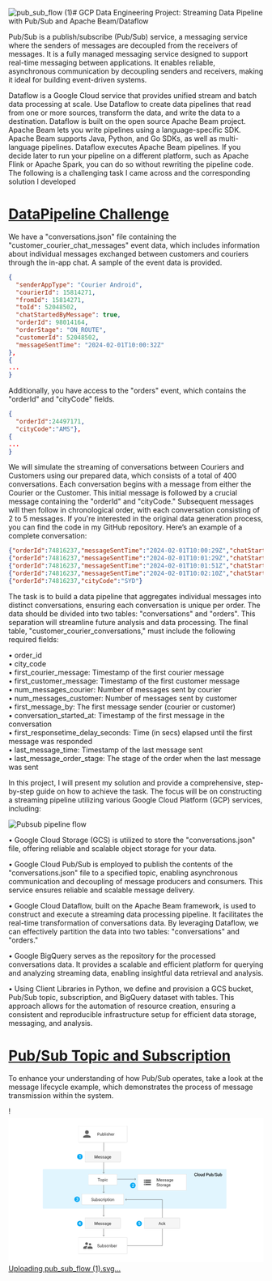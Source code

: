 ![pub_sub_flow (1)](https://github.com/user-attachments/assets/4af2d96b-4145-49e6-a669-d99bee81e7fe)# GCP Data Engineering Project: Streaming Data Pipeline with Pub/Sub and Apache Beam/Dataflow

Pub/Sub is a publish/subscribe (Pub/Sub) service, a messaging service where the senders of messages are decoupled from the receivers of messages. It is a fully managed messaging service designed to support real-time messaging between applications. It enables reliable, asynchronous communication by decoupling senders and receivers, making it ideal for building event-driven systems.

Dataflow is a Google Cloud service that provides unified stream and batch data processing at scale. Use Dataflow to create data pipelines that read from one or more sources, transform the data, and write the data to a destination. Dataflow is built on the open source Apache Beam project. Apache Beam lets you write pipelines using a language-specific SDK. Apache Beam supports Java, Python, and Go SDKs, as well as multi-language pipelines. Dataflow executes Apache Beam pipelines. If you decide later to run your pipeline on a different platform, such as Apache Flink or Apache Spark, you can do so without rewriting the pipeline code. The following is a challenging task I came across and the corresponding solution I developed

# <u>DataPipeline Challenge</u>
We have a "conversations.json" file containing the "customer_courier_chat_messages" event data, which includes information about individual messages exchanged between customers and couriers through the in-app chat. A sample of the event data is provided.

```json
{
  "senderAppType": "Courier Android",
  "courierId": 15814271,
  "fromId": 15814271,
  "toId": 52048502,
  "chatStartedByMessage": true,
  "orderId": 98014164,
  "orderStage": "ON_ROUTE",
  "customerId": 52048502,
  "messageSentTime": "2024-02-01T10:00:32Z"
},
{
...
}
```
Additionally, you have access to the "orders" event, which contains the "orderId" and "cityCode" fields.
```json
{
  "orderId":24497171,
  "cityCode":"AMS"},
{
...
}
```
We will simulate the streaming of conversations between Couriers and Customers using our prepared data, which consists of a total of 400 conversations. Each conversation begins with a message from either the Courier or the Customer. This initial message is followed by a crucial message containing the "orderId" and "cityCode." Subsequent messages will then follow in chronological order, with each conversation consisting of 2 to 5 messages. If you're interested in the original data generation process, you can find the code in my GitHub repository. Here’s an example of a complete conversation:

```json
{"orderId":74816237,"messageSentTime":"2024-02-01T10:00:29Z","chatStartedByMessage":true,"senderAppType":"Courier Android","courierId":35808291,"fromId":35808291,"toId":19929216,"orderStage":"ACCEPTED","customerId":19929216}
{"orderId":74816237,"messageSentTime":"2024-02-01T10:01:29Z","chatStartedByMessage":false,"senderAppType":"Customer iOS","customerId":19929216,"fromId":19929216,"toId":35808291,"orderStage":"AWAITING_PICKUP","courierId":35808291}
{"orderId":74816237,"messageSentTime":"2024-02-01T10:01:51Z","chatStartedByMessage":false,"senderAppType":"Courier Android","courierId":35808291,"fromId":35808291,"toId":19929216,"orderStage":"ACCEPTED","customerId":19929216}
{"orderId":74816237,"messageSentTime":"2024-02-01T10:02:10Z","chatStartedByMessage":false,"senderAppType":"Customer iOS","customerId":19929216,"fromId":19929216,"toId":35808291,"orderStage":"IN_PROGRESS","courierId":35808291}
{"orderId":74816237,"cityCode":"SYD"}
```

The task is to build a data pipeline that aggregates individual messages into distinct conversations, ensuring each conversation is unique per order. The data should be divided into two tables: "conversations" and "orders". This separation will streamline future analysis and data processing. The final table, "customer_courier_conversations," must include the following required fields:

&#8226; order_id  
&#8226; city_code  
&#8226; first_courier_message: Timestamp of the first courier message  
&#8226; first_customer_message: Timestamp of the first customer message  
&#8226; num_messages_courier: Number of messages sent by courier  
&#8226; num_messages_customer: Number of messages sent by customer  
&#8226; first_message_by: The first message sender (courier or customer)  
&#8226; conversation_started_at: Timestamp of the first message in the conversation  
&#8226; first_responsetime_delay_seconds: Time (in secs) elapsed until the first message was responded  
&#8226; last_message_time: Timestamp of the last message sent  
&#8226; last_message_order_stage: The stage of the order when the last message was sent

In this project, I will present my solution and provide a comprehensive, step-by-step guide on how to achieve the task. The focus will be on constructing a streaming pipeline utilizing various Google Cloud Platform (GCP) services, including:

![Pubsub pipeline flow](https://github.com/user-attachments/assets/bf8a8150-b0c8-4823-872b-6acd1e0e5f5c)

&#8226; Google Cloud Storage (GCS) is utilized to store the "conversations.json" file, offering reliable and scalable object storage for your data.

&#8226; Google Cloud Pub/Sub is employed to publish the contents of the "conversations.json" file to a specified topic, enabling asynchronous communication and decoupling of message producers and consumers. This service ensures reliable and scalable message delivery.

&#8226; Google Cloud Dataflow, built on the Apache Beam framework, is used to construct and execute a streaming data processing pipeline. It facilitates the real-time transformation of conversations data. By leveraging Dataflow, we can effectively partition the data into two tables: "conversations" and "orders."

&#8226; Google BigQuery serves as the repository for the processed conversations data. It provides a scalable and efficient platform for querying and analyzing streaming data, enabling insightful data retrieval and analysis.

&#8226; Using Client Libraries in Python, we define and provision a GCS bucket, Pub/Sub topic, subscription, and BigQuery dataset with tables. This approach allows for the automation of resource creation, ensuring a consistent and reproducible infrastructure setup for efficient data storage, messaging, and analysis.

# <u>Pub/Sub Topic and Subscription</u>
To enhance your understanding of how Pub/Sub operates, take a look at the message lifecycle example, which demonstrates the process of message transmission within the system.

!<svg width="736" height="429" viewBox="0 0 736 429" xmlns="http://www.w3.org/2000/svg" xmlns:xlink="http://www.w3.org/1999/xlink"><title>pub_sub_flow</title><defs><rect id="a" width="122" height="32" rx="2"/><mask id="i" x="0" y="0" width="122" height="32" fill="#fff"><use xlink:href="#a"/></mask><rect id="b" width="104" height="32" rx="2"/><mask id="j" x="0" y="0" width="104" height="32" fill="#fff"><use xlink:href="#b"/></mask><rect id="c" width="142" height="48" rx="2"/><mask id="k" x="0" y="0" width="142" height="48" fill="#fff"><use xlink:href="#c"/></mask><rect id="d" width="104" height="32" rx="2"/><mask id="l" x="0" y="0" width="104" height="32" fill="#fff"><use xlink:href="#d"/></mask><rect id="e" width="142" height="48" rx="2"/><mask id="m" x="0" y="0" width="142" height="48" fill="#fff"><use xlink:href="#e"/></mask><rect id="f" width="84" height="32" rx="2"/><mask id="n" x="0" y="0" width="84" height="32" fill="#fff"><use xlink:href="#f"/></mask><rect id="g" width="104" height="32" rx="2"/><mask id="o" x="0" y="0" width="104" height="32" fill="#fff"><use xlink:href="#g"/></mask><rect id="h" width="142" height="48" rx="2"/><mask id="p" x="0" y="0" width="142" height="48" fill="#fff"><use xlink:href="#h"/></mask></defs><g fill="none" fill-rule="evenodd"><path fill="#FFF" d="M0 8h737v415H0z"/><g transform="translate(99 30)"><rect fill="#E1F5FE" y="125" width="530" height="114" rx="2"/><path d="M444.377 142.223c-.086.91-.422 1.62-1.008 2.13-.586.51-1.365.764-2.338.764-.68 0-1.278-.16-1.796-.483a3.172 3.172 0 0 1-1.198-1.374c-.281-.594-.428-1.283-.44-2.069v-.796c0-.805.143-1.514.428-2.127.286-.614.695-1.086 1.228-1.418.533-.332 1.15-.498 1.849-.498.941 0 1.699.255 2.273.767.574.512.908 1.235 1.002 2.168H442.9c-.07-.613-.249-1.056-.536-1.327-.287-.272-.708-.407-1.262-.407-.645 0-1.14.235-1.486.706-.345.47-.522 1.16-.53 2.071v.756c0 .922.165 1.625.495 2.11.33.484.814.726 1.45.726.582 0 1.02-.131 1.313-.393.293-.261.478-.697.556-1.306h1.477zm2.701 2.777h-1.424v-9h1.424v9zm1.283-3.229c0-.62.123-1.18.37-1.678a2.695 2.695 0 0 1 1.037-1.149c.445-.267.957-.401 1.535-.401.855 0 1.55.275 2.083.826.533.55.821 1.281.864 2.192l.006.334c0 .625-.12 1.183-.36 1.675-.24.493-.584.873-1.032 1.143-.447.27-.964.404-1.55.404-.894 0-1.61-.298-2.147-.893-.537-.596-.806-1.39-.806-2.382v-.07zm1.424.124c0 .652.135 1.163.404 1.532.27.369.645.553 1.125.553s.855-.187 1.123-.562c.267-.375.4-.924.4-1.647 0-.64-.137-1.148-.412-1.523a1.319 1.319 0 0 0-1.122-.562c-.465 0-.834.184-1.108.553-.273.37-.41.921-.41 1.656zm9.516 2.484c-.418.492-1.012.738-1.781.738-.688 0-1.208-.201-1.562-.603-.354-.403-.53-.985-.53-1.746v-4.108h1.424v4.09c0 .805.334 1.207 1.002 1.207.69 0 1.158-.248 1.4-.744v-4.553h1.424V145h-1.342l-.035-.621zm2.56-2.596c0-.976.227-1.76.68-2.352.453-.592 1.06-.888 1.822-.888.672 0 1.215.234 1.63.703V136h1.423v9h-1.289l-.07-.656c-.426.515-.994.773-1.705.773-.743 0-1.343-.299-1.802-.896-.46-.598-.689-1.41-.689-2.438zm1.424.123c0 .645.124 1.148.372 1.509s.6.542 1.058.542c.582 0 1.008-.26 1.277-.78v-2.706c-.262-.508-.683-.762-1.265-.762-.461 0-.817.183-1.067.548-.25.365-.375.915-.375 1.65zm10.225-.076V145h-1.483v-8.531h3.264c.953 0 1.71.248 2.27.744.561.496.841 1.152.841 1.969 0 .836-.274 1.486-.823 1.95-.549.466-1.317.698-2.306.698h-1.763zm0-1.19h1.781c.527 0 .93-.123 1.207-.371s.416-.607.416-1.076c0-.46-.14-.829-.422-1.104-.281-.276-.668-.417-1.16-.425h-1.822v2.977zm9.89 3.739c-.418.492-1.011.738-1.78.738-.688 0-1.209-.201-1.562-.603-.354-.403-.53-.985-.53-1.746v-4.108h1.423v4.09c0 .805.334 1.207 1.002 1.207.692 0 1.158-.248 1.4-.744v-4.553h1.424V145h-1.341l-.036-.621zm8.391-2.484c0 .984-.22 1.767-.66 2.35-.439.581-1.043.872-1.813.872-.742 0-1.32-.267-1.734-.803l-.07.686h-1.29v-9h1.424v3.27c.41-.485.963-.727 1.659-.727.773 0 1.38.287 1.822.861.441.575.662 1.377.662 2.409v.082zm-1.424-.124c0-.687-.12-1.203-.363-1.546-.242-.344-.594-.516-1.055-.516-.617 0-1.05.27-1.3.809v2.613c.253.55.69.826 1.312.826.445 0 .789-.166 1.031-.498.242-.332.367-.834.375-1.506v-.182zm3.018 3.961h-1.12l3.358-9.263h1.12l-3.358 9.263zm8.941-2.93c0-.374-.132-.663-.395-.866-.264-.204-.74-.409-1.427-.616-.688-.207-1.234-.437-1.64-.691-.778-.488-1.167-1.125-1.167-1.91 0-.688.28-1.254.841-1.7.56-.445 1.288-.667 2.183-.667.593 0 1.123.109 1.588.328.464.218.83.53 1.095.934.266.405.399.853.399 1.345h-1.477c0-.445-.14-.794-.419-1.046-.28-.252-.678-.378-1.198-.378-.484 0-.86.104-1.128.31-.268.208-.401.497-.401.868 0 .312.144.573.433.782.29.21.766.412 1.43.61.664.197 1.197.421 1.6.673.402.252.697.541.884.868.188.326.282.708.282 1.145 0 .711-.273 1.276-.818 1.696-.545.42-1.284.63-2.218.63a4.168 4.168 0 0 1-1.702-.343c-.517-.228-.92-.544-1.207-.946a2.358 2.358 0 0 1-.43-1.406h1.482c0 .484.16.86.48 1.125.32.266.78.398 1.377.398.516 0 .904-.104 1.164-.313.26-.21.39-.486.39-.83zm6.486 1.577c-.417.492-1.011.738-1.78.738-.688 0-1.209-.201-1.562-.603-.354-.403-.53-.985-.53-1.746v-4.108h1.423v4.09c0 .805.334 1.207 1.002 1.207.692 0 1.158-.248 1.4-.744v-4.553h1.424V145h-1.341l-.036-.621zm8.391-2.484c0 .984-.22 1.767-.66 2.35-.439.581-1.043.872-1.813.872-.742 0-1.32-.267-1.734-.803l-.07.686h-1.29v-9h1.425v3.27c.41-.485.962-.727 1.658-.727.773 0 1.38.287 1.822.861.441.575.662 1.377.662 2.409v.082zm-1.424-.124c0-.687-.12-1.203-.363-1.546-.242-.344-.594-.516-1.055-.516-.617 0-1.05.27-1.3.809v2.613c.253.55.69.826 1.312.826.445 0 .79-.166 1.031-.498.242-.332.367-.834.375-1.506v-.182z" fill="#000"/><path d="M175.5 136.5L176 30" stroke="#616161" stroke-linecap="round"/><path fill="#616161" d="M178.5 134.5l-.537-.5-2.463 2.65-2.463-2.65-.537.5 3 3.227z"/><path d="M175.5 192.5v-30.067" stroke="#616161" stroke-linecap="round"/><path fill="#616161" d="M178.5 190.5l-.537-.5-2.463 2.65-2.463-2.65-.537.5 3 3.227z"/><path d="M175.5 260.5v-39" stroke="#616161" stroke-linecap="round"/><path fill="#616161" d="M178.5 258.5l-.537-.5-2.463 2.65-2.463-2.65-.537.5 3 3.227z"/><path d="M175.5 317.5v-39" stroke="#616161" stroke-linecap="round"/><path fill="#616161" d="M178.5 315.5l-.537-.5-2.463 2.65-2.463-2.65-.537.5 3 3.227z"/><g transform="translate(112 196)"><use stroke="#E0E0E0" mask="url(#i)" stroke-width="2" fill="#FFF" xlink:href="#a"/><path d="M31.035 17.197c-.965-.277-1.667-.618-2.106-1.022a1.954 1.954 0 0 1-.66-1.497c0-.672.27-1.228.806-1.667.537-.44 1.236-.66 2.095-.66.586 0 1.108.114 1.567.34.46.227.815.54 1.067.938.252.398.378.834.378 1.307H33.05c0-.516-.164-.921-.492-1.216-.329-.295-.791-.443-1.39-.443-.554 0-.986.122-1.297.367-.31.244-.466.583-.466 1.016 0 .348.148.642.443.882.295.24.797.46 1.505.66.71.198 1.264.418 1.665.658.4.24.697.52.89.841.194.32.29.697.29 1.131 0 .691-.27 1.245-.808 1.661-.54.416-1.26.624-2.162.624a4.01 4.01 0 0 1-1.641-.337c-.508-.224-.9-.532-1.175-.923a2.252 2.252 0 0 1-.413-1.33h1.13c0 .516.191.923.572 1.222.381.299.89.448 1.527.448.593 0 1.048-.12 1.365-.363.316-.242.474-.572.474-.99 0-.418-.146-.741-.44-.97-.292-.228-.823-.454-1.593-.677zm8.35 3.176c-.422.496-1.041.744-1.858.744-.675 0-1.19-.196-1.544-.589-.353-.392-.532-.973-.536-1.743V14.66h1.084v4.096c0 .96.39 1.441 1.172 1.441.828 0 1.379-.308 1.652-.926v-4.61h1.084V21h-1.03l-.024-.627zm8.068-2.473c0 .97-.223 1.747-.668 2.335-.445.588-1.043.882-1.793.882-.8 0-1.42-.283-1.857-.85l-.053.733h-.996v-9h1.084v3.357c.437-.543 1.04-.814 1.81-.814s1.374.291 1.814.873c.44.582.66 1.379.66 2.39v.094zm-1.084-.123c0-.738-.142-1.308-.428-1.71-.285-.403-.695-.604-1.23-.604-.715 0-1.229.332-1.541.996v2.742c.332.664.85.996 1.553.996.52 0 .923-.2 1.213-.603.289-.403.433-1.008.433-1.817zm6.14 1.541c0-.293-.11-.52-.33-.682-.221-.162-.606-.302-1.155-.42-.548-.116-.984-.257-1.306-.421-.322-.164-.56-.36-.715-.586a1.402 1.402 0 0 1-.232-.809c0-.52.22-.959.66-1.318.44-.36 1-.539 1.684-.539.719 0 1.302.186 1.75.557.447.37.67.845.67 1.423h-1.09c0-.296-.126-.552-.378-.767-.252-.215-.569-.322-.952-.322-.394 0-.703.086-.926.257a.812.812 0 0 0-.334.674c0 .262.104.46.311.592.207.133.581.26 1.122.38.541.122.98.267 1.316.434.335.168.584.37.747.607.162.236.243.524.243.864 0 .567-.227 1.02-.68 1.362-.453.342-1.04.513-1.764.513-.507 0-.957-.09-1.347-.27a2.186 2.186 0 0 1-.917-.752 1.815 1.815 0 0 1-.331-1.046h1.084c.02.363.165.651.436.864.272.213.63.32 1.075.32.41 0 .74-.084.988-.25.248-.166.372-.387.372-.665zm5.04.914c.387 0 .724-.117 1.014-.351.289-.235.449-.527.48-.879h1.025c-.02.363-.144.709-.375 1.037a2.47 2.47 0 0 1-.922.785 2.663 2.663 0 0 1-1.222.293c-.863 0-1.55-.288-2.06-.864-.51-.576-.764-1.364-.764-2.364v-.182c0-.617.113-1.166.34-1.646a2.59 2.59 0 0 1 .975-1.12c.424-.265.925-.398 1.503-.398.71 0 1.302.213 1.772.639.471.425.722.978.753 1.658h-1.025a1.494 1.494 0 0 0-.466-1.01 1.45 1.45 0 0 0-1.034-.396c-.55 0-.978.198-1.28.594-.303.397-.454.97-.454 1.72v.205c0 .73.15 1.293.45 1.688.302.394.731.591 1.29.591zm6.803-4.6a3.248 3.248 0 0 0-.534-.04c-.71 0-1.193.303-1.447.908V21h-1.084v-6.34h1.055l.017.733c.356-.567.86-.85 1.512-.85.211 0 .371.027.48.082v1.008zM66.525 21h-1.084v-6.34h1.084V21zm-1.171-8.021a.65.65 0 0 1 .16-.446c.108-.12.267-.181.478-.181.211 0 .371.06.48.181a.64.64 0 0 1 .165.446.62.62 0 0 1-.164.439c-.11.117-.27.176-.48.176-.212 0-.37-.059-.478-.176a.626.626 0 0 1-.161-.44zm8.261 4.921c0 .965-.22 1.743-.662 2.332-.441.59-1.039.885-1.793.885-.77 0-1.375-.244-1.816-.732v3.052H68.26V14.66h.99l.053.703c.441-.547 1.054-.82 1.84-.82.761 0 1.364.287 1.807.861.444.575.665 1.373.665 2.397v.1zm-1.084-.123c0-.715-.152-1.279-.457-1.693-.304-.414-.722-.621-1.254-.621-.656 0-1.148.29-1.476.873v3.03c.324.577.82.866 1.488.866.52 0 .933-.206 1.24-.618.306-.412.46-1.024.46-1.837zm3.932-4.652v1.535h1.183v.838h-1.183v3.932c0 .254.053.444.158.571.106.127.285.19.54.19.124 0 .296-.023.515-.07V21a3.143 3.143 0 0 1-.832.117c-.485 0-.85-.146-1.096-.44-.246-.292-.37-.708-.37-1.247v-3.932h-1.153v-.838h1.154v-1.535h1.084zM80.09 21h-1.084v-6.34h1.084V21zm-1.172-8.021a.65.65 0 0 1 .161-.446c.108-.12.267-.181.478-.181.21 0 .37.06.48.181a.64.64 0 0 1 .164.446.62.62 0 0 1-.164.439c-.11.117-.27.176-.48.176-.211 0-.37-.059-.478-.176a.626.626 0 0 1-.161-.44zm2.62 4.792c0-.62.121-1.18.365-1.675a2.732 2.732 0 0 1 1.02-1.149c.435-.27.932-.404 1.491-.404.863 0 1.562.299 2.095.896.533.598.8 1.393.8 2.385v.076c0 .618-.119 1.171-.355 1.662-.236.49-.574.872-1.014 1.145-.439.273-.944.41-1.514.41-.86 0-1.556-.299-2.09-.896-.532-.598-.799-1.389-.799-2.373v-.077zm1.089.13c0 .703.163 1.267.49 1.693.325.426.762.638 1.309.638.55 0 .988-.215 1.312-.647.325-.432.487-1.036.487-1.814 0-.695-.165-1.258-.496-1.69a1.574 1.574 0 0 0-1.315-.647c-.535 0-.967.212-1.295.638-.328.426-.492 1.035-.492 1.828zm7.066-3.24l.036.796c.484-.61 1.117-.914 1.898-.914 1.34 0 2.016.756 2.027 2.268V21H92.57v-4.195c-.004-.457-.108-.795-.313-1.014-.205-.219-.525-.328-.958-.328-.352 0-.66.094-.926.281a1.91 1.91 0 0 0-.621.738V21h-1.084v-6.34h1.025z" fill="#212121"/></g><g transform="translate(121 73)"><use stroke="#E0E0E0" mask="url(#j)" stroke-width="2" fill="#F5F5F5" xlink:href="#b"/><path d="M30.03 12.469l2.79 6.96 2.788-6.96h1.46V21h-1.126v-3.322l.106-3.586-2.8 6.908h-.862l-2.795-6.89.111 3.568V21h-1.125v-8.531h1.453zm11.485 8.648c-.86 0-1.559-.282-2.098-.846-.54-.565-.809-1.32-.809-2.265v-.2c0-.628.12-1.19.36-1.684.241-.494.577-.88 1.009-1.16.431-.28.899-.419 1.403-.419.824 0 1.465.271 1.922.814.457.543.685 1.32.685 2.332v.452h-4.295c.016.625.199 1.13.548 1.514.35.385.794.577 1.333.577.383 0 .707-.078.973-.234.266-.156.498-.363.697-.621l.662.516c-.531.816-1.328 1.224-2.39 1.224zm-.135-5.683c-.438 0-.805.159-1.102.477-.297.318-.48.765-.55 1.339h3.175v-.082c-.03-.55-.18-.978-.445-1.28-.266-.303-.625-.454-1.078-.454zm7.553 3.884c0-.293-.11-.52-.331-.682-.221-.162-.606-.302-1.155-.42-.549-.116-.984-.257-1.306-.421-.323-.164-.56-.36-.715-.586a1.402 1.402 0 0 1-.232-.809c0-.52.22-.959.66-1.318.439-.36 1-.539 1.684-.539.719 0 1.302.186 1.75.557.446.37.67.845.67 1.423h-1.09c0-.296-.126-.552-.378-.767-.252-.215-.57-.322-.952-.322-.394 0-.703.086-.926.257a.812.812 0 0 0-.334.674c0 .262.104.46.31.592.208.133.582.26 1.123.38.541.122.98.267 1.315.434.336.168.585.37.747.607.163.236.244.524.244.864 0 .567-.227 1.02-.68 1.362-.453.342-1.041.513-1.764.513-.508 0-.957-.09-1.347-.27a2.18 2.18 0 0 1-.917-.752 1.815 1.815 0 0 1-.331-1.046h1.084c.02.363.165.651.436.864.272.213.63.32 1.075.32.41 0 .74-.084.988-.25.248-.166.372-.387.372-.665zm6.187 0c0-.293-.11-.52-.33-.682-.222-.162-.606-.302-1.155-.42-.55-.116-.985-.257-1.307-.421-.322-.164-.56-.36-.715-.586a1.402 1.402 0 0 1-.231-.809c0-.52.22-.959.659-1.318.44-.36 1.001-.539 1.685-.539.718 0 1.301.186 1.749.557.447.37.67.845.67 1.423h-1.09c0-.296-.125-.552-.377-.767-.252-.215-.57-.322-.952-.322-.395 0-.704.086-.926.257a.812.812 0 0 0-.334.674c0 .262.103.46.31.592.207.133.581.26 1.122.38.541.122.98.267 1.316.434.336.168.585.37.747.607.162.236.243.524.243.864a1.62 1.62 0 0 1-.68 1.362c-.453.342-1.04.513-1.763.513-.508 0-.957-.09-1.348-.27a2.193 2.193 0 0 1-.917-.752 1.815 1.815 0 0 1-.331-1.046h1.084c.02.363.165.651.437.864.271.213.63.32 1.075.32.41 0 .739-.084.987-.25.248-.166.372-.387.372-.665zM61.53 21c-.062-.125-.113-.348-.152-.668-.504.523-1.106.785-1.805.785-.625 0-1.137-.177-1.538-.53-.4-.354-.6-.802-.6-1.345 0-.66.25-1.173.752-1.538s1.209-.548 2.119-.548h1.054v-.498c0-.379-.113-.68-.34-.905-.226-.225-.56-.337-1.001-.337-.387 0-.711.098-.973.293-.262.195-.393.432-.393.709h-1.09c0-.316.113-.622.337-.917a2.3 2.3 0 0 1 .914-.7 3.075 3.075 0 0 1 1.269-.258c.73 0 1.303.183 1.717.548.414.365.629.868.644 1.509v2.918c0 .582.075 1.044.223 1.388V21H61.53zm-1.799-.826c.34 0 .663-.088.967-.264a1.59 1.59 0 0 0 .662-.685v-1.301h-.85c-1.327 0-1.991.388-1.991 1.166 0 .34.113.605.34.797.226.191.517.287.872.287zm4.155-2.397c0-.988.228-1.774.685-2.358.457-.584 1.063-.876 1.817-.876.773 0 1.377.273 1.81.82l.053-.703h.99v6.188c0 .82-.243 1.466-.73 1.94-.486.472-1.139.708-1.96.708a3.26 3.26 0 0 1-1.341-.293c-.438-.195-.772-.463-1.002-.803l.563-.65c.464.574 1.033.861 1.705.861.527 0 .938-.148 1.233-.445.295-.297.442-.715.442-1.254v-.545c-.433.5-1.025.75-1.775.75-.742 0-1.343-.299-1.802-.896-.459-.598-.688-1.412-.688-2.444zm1.09.123c0 .715.146 1.277.439 1.685.293.408.703.612 1.23.612.684 0 1.186-.31 1.506-.931V16.37c-.332-.605-.83-.908-1.494-.908-.527 0-.94.205-1.236.615-.297.41-.445 1.018-.445 1.822zm8.53 3.217c-.859 0-1.558-.282-2.097-.846-.539-.565-.808-1.32-.808-2.265v-.2c0-.628.12-1.19.36-1.684s.576-.88 1.008-1.16c.431-.28.9-.419 1.403-.419.824 0 1.465.271 1.922.814.457.543.685 1.32.685 2.332v.452h-4.294c.015.625.198 1.13.547 1.514.35.385.794.577 1.333.577.383 0 .707-.078.973-.234.266-.156.498-.363.697-.621l.662.516c-.53.816-1.328 1.224-2.39 1.224zm-.134-5.683c-.437 0-.805.159-1.101.477-.297.318-.481.765-.551 1.339h3.176v-.082c-.032-.55-.18-.978-.446-1.28-.265-.303-.625-.454-1.078-.454z" fill="#212121"/></g><g transform="translate(102)"><use stroke="#E0E0E0" mask="url(#k)" stroke-width="2" fill="#FFF" xlink:href="#c"/><path d="M25.333 13.08a5.333 5.333 0 1 1 0 10.668 5.333 5.333 0 0 1 0-10.668zm0 13.333c-3.56 0-10.667 1.787-10.667 5.333v2.667H36v-2.667c0-3.546-7.107-5.333-10.667-5.333" fill="#616161"/><path d="M57.115 25.06v3.34H55.99v-8.531h3.147c.933 0 1.665.238 2.194.715.53.476.794 1.107.794 1.892 0 .828-.259 1.466-.776 1.913-.518.448-1.26.671-2.224.671h-2.01zm0-.92h2.022c.601 0 1.062-.141 1.383-.425.32-.283.48-.692.48-1.227 0-.508-.16-.914-.48-1.219-.32-.305-.76-.463-1.319-.474h-2.086v3.345zm10.19 3.633c-.422.496-1.041.744-1.858.744-.676 0-1.19-.196-1.544-.589-.353-.392-.532-.973-.536-1.743V22.06h1.084v4.096c0 .96.39 1.441 1.172 1.441.828 0 1.379-.308 1.652-.926v-4.61h1.084V28.4h-1.03l-.024-.627zm8.068-2.473c0 .97-.223 1.747-.668 2.335-.445.588-1.043.882-1.793.882-.8 0-1.42-.283-1.857-.85l-.053.733h-.996v-9h1.084v3.357c.437-.543 1.04-.814 1.81-.814s1.374.291 1.814.873c.44.582.659 1.379.659 2.39v.094zm-1.084-.123c0-.738-.143-1.308-.428-1.71-.285-.403-.695-.604-1.23-.604-.715 0-1.229.332-1.541.996v2.742c.332.664.85.996 1.553.996.52 0 .923-.2 1.212-.603.29-.403.434-1.008.434-1.817zm3.627 3.223h-1.084v-9h1.084v9zm2.912 0h-1.084v-6.34h1.084v6.34zm-1.172-8.021a.65.65 0 0 1 .161-.446c.108-.12.267-.181.478-.181.21 0 .371.06.48.181a.64.64 0 0 1 .164.446.62.62 0 0 1-.164.439c-.109.117-.27.176-.48.176-.211 0-.37-.059-.478-.176a.626.626 0 0 1-.16-.44zm6.598 6.34c0-.294-.11-.521-.331-.683-.22-.162-.606-.302-1.154-.42-.55-.116-.985-.257-1.307-.421-.322-.164-.56-.36-.715-.586a1.402 1.402 0 0 1-.231-.809c0-.52.22-.959.659-1.318.44-.36 1-.539 1.684-.539.72 0 1.302.186 1.75.557.447.37.67.845.67 1.423h-1.09c0-.296-.126-.552-.377-.767-.252-.215-.57-.322-.953-.322-.394 0-.703.086-.925.257a.812.812 0 0 0-.334.674c0 .262.103.46.31.592.207.133.581.26 1.122.38.541.122.98.267 1.316.434.336.168.585.37.747.607.162.236.243.524.243.864 0 .567-.227 1.02-.68 1.362-.453.342-1.04.513-1.763.513-.508 0-.957-.09-1.348-.27a2.193 2.193 0 0 1-.917-.752 1.815 1.815 0 0 1-.331-1.046h1.084c.02.363.165.651.436.864.272.213.63.32 1.076.32.41 0 .739-.084.987-.25.248-.166.372-.387.372-.665zm3.58-3.891c.48-.59 1.105-.885 1.875-.885 1.34 0 2.016.756 2.027 2.268V28.4h-1.084v-4.195c-.004-.457-.108-.795-.313-1.014-.205-.219-.525-.328-.958-.328-.352 0-.66.094-.926.281a1.91 1.91 0 0 0-.621.738V28.4H88.75v-9h1.084v3.428zm8.156 5.69c-.86 0-1.558-.283-2.097-.847-.54-.565-.809-1.32-.809-2.265v-.2c0-.628.12-1.19.36-1.684s.577-.88 1.008-1.16c.432-.28.9-.419 1.403-.419.825 0 1.465.271 1.922.814.457.543.686 1.32.686 2.332v.452h-4.295c.016.625.198 1.13.548 1.514.35.385.794.577 1.333.577.383 0 .707-.078.972-.234.266-.156.499-.363.698-.621l.662.516c-.531.816-1.328 1.224-2.39 1.224zm-.135-5.684c-.437 0-.804.159-1.101.477-.297.318-.48.765-.55 1.339h3.175v-.082c-.031-.55-.18-.978-.445-1.28-.266-.303-.625-.454-1.079-.454zm6.926.199a3.248 3.248 0 0 0-.533-.041c-.71 0-1.193.303-1.447.908v4.5h-1.084v-6.34h1.054l.018.733c.356-.567.86-.85 1.512-.85.21 0 .37.027.48.082v1.008z" fill="#212121"/></g><g transform="translate(121 265)"><use stroke="#E0E0E0" mask="url(#l)" stroke-width="2" fill="#F5F5F5" xlink:href="#d"/><path d="M30.03 12.469l2.79 6.96 2.788-6.96h1.46V21h-1.126v-3.322l.106-3.586-2.8 6.908h-.862l-2.795-6.89.111 3.568V21h-1.125v-8.531h1.453zm11.485 8.648c-.86 0-1.559-.282-2.098-.846-.54-.565-.809-1.32-.809-2.265v-.2c0-.628.12-1.19.36-1.684.241-.494.577-.88 1.009-1.16.431-.28.899-.419 1.403-.419.824 0 1.465.271 1.922.814.457.543.685 1.32.685 2.332v.452h-4.295c.016.625.199 1.13.548 1.514.35.385.794.577 1.333.577.383 0 .707-.078.973-.234.266-.156.498-.363.697-.621l.662.516c-.531.816-1.328 1.224-2.39 1.224zm-.135-5.683c-.438 0-.805.159-1.102.477-.297.318-.48.765-.55 1.339h3.175v-.082c-.03-.55-.18-.978-.445-1.28-.266-.303-.625-.454-1.078-.454zm7.553 3.884c0-.293-.11-.52-.331-.682-.221-.162-.606-.302-1.155-.42-.549-.116-.984-.257-1.306-.421-.323-.164-.56-.36-.715-.586a1.402 1.402 0 0 1-.232-.809c0-.52.22-.959.66-1.318.439-.36 1-.539 1.684-.539.719 0 1.302.186 1.75.557.446.37.67.845.67 1.423h-1.09c0-.296-.126-.552-.378-.767-.252-.215-.57-.322-.952-.322-.394 0-.703.086-.926.257a.812.812 0 0 0-.334.674c0 .262.104.46.31.592.208.133.582.26 1.123.38.541.122.98.267 1.315.434.336.168.585.37.747.607.163.236.244.524.244.864 0 .567-.227 1.02-.68 1.362-.453.342-1.041.513-1.764.513-.508 0-.957-.09-1.347-.27a2.18 2.18 0 0 1-.917-.752 1.815 1.815 0 0 1-.331-1.046h1.084c.02.363.165.651.436.864.272.213.63.32 1.075.32.41 0 .74-.084.988-.25.248-.166.372-.387.372-.665zm6.187 0c0-.293-.11-.52-.33-.682-.222-.162-.606-.302-1.155-.42-.55-.116-.985-.257-1.307-.421-.322-.164-.56-.36-.715-.586a1.402 1.402 0 0 1-.231-.809c0-.52.22-.959.659-1.318.44-.36 1.001-.539 1.685-.539.718 0 1.301.186 1.749.557.447.37.67.845.67 1.423h-1.09c0-.296-.125-.552-.377-.767-.252-.215-.57-.322-.952-.322-.395 0-.704.086-.926.257a.812.812 0 0 0-.334.674c0 .262.103.46.31.592.207.133.581.26 1.122.38.541.122.98.267 1.316.434.336.168.585.37.747.607.162.236.243.524.243.864a1.62 1.62 0 0 1-.68 1.362c-.453.342-1.04.513-1.763.513-.508 0-.957-.09-1.348-.27a2.193 2.193 0 0 1-.917-.752 1.815 1.815 0 0 1-.331-1.046h1.084c.02.363.165.651.437.864.271.213.63.32 1.075.32.41 0 .739-.084.987-.25.248-.166.372-.387.372-.665zM61.53 21c-.062-.125-.113-.348-.152-.668-.504.523-1.106.785-1.805.785-.625 0-1.137-.177-1.538-.53-.4-.354-.6-.802-.6-1.345 0-.66.25-1.173.752-1.538s1.209-.548 2.119-.548h1.054v-.498c0-.379-.113-.68-.34-.905-.226-.225-.56-.337-1.001-.337-.387 0-.711.098-.973.293-.262.195-.393.432-.393.709h-1.09c0-.316.113-.622.337-.917a2.3 2.3 0 0 1 .914-.7 3.075 3.075 0 0 1 1.269-.258c.73 0 1.303.183 1.717.548.414.365.629.868.644 1.509v2.918c0 .582.075 1.044.223 1.388V21H61.53zm-1.799-.826c.34 0 .663-.088.967-.264a1.59 1.59 0 0 0 .662-.685v-1.301h-.85c-1.327 0-1.991.388-1.991 1.166 0 .34.113.605.34.797.226.191.517.287.872.287zm4.155-2.397c0-.988.228-1.774.685-2.358.457-.584 1.063-.876 1.817-.876.773 0 1.377.273 1.81.82l.053-.703h.99v6.188c0 .82-.243 1.466-.73 1.94-.486.472-1.139.708-1.96.708a3.26 3.26 0 0 1-1.341-.293c-.438-.195-.772-.463-1.002-.803l.563-.65c.464.574 1.033.861 1.705.861.527 0 .938-.148 1.233-.445.295-.297.442-.715.442-1.254v-.545c-.433.5-1.025.75-1.775.75-.742 0-1.343-.299-1.802-.896-.459-.598-.688-1.412-.688-2.444zm1.09.123c0 .715.146 1.277.439 1.685.293.408.703.612 1.23.612.684 0 1.186-.31 1.506-.931V16.37c-.332-.605-.83-.908-1.494-.908-.527 0-.94.205-1.236.615-.297.41-.445 1.018-.445 1.822zm8.53 3.217c-.859 0-1.558-.282-2.097-.846-.539-.565-.808-1.32-.808-2.265v-.2c0-.628.12-1.19.36-1.684s.576-.88 1.008-1.16c.431-.28.9-.419 1.403-.419.824 0 1.465.271 1.922.814.457.543.685 1.32.685 2.332v.452h-4.294c.015.625.198 1.13.547 1.514.35.385.794.577 1.333.577.383 0 .707-.078.973-.234.266-.156.498-.363.697-.621l.662.516c-.53.816-1.328 1.224-2.39 1.224zm-.134-5.683c-.437 0-.805.159-1.101.477-.297.318-.481.765-.551 1.339h3.176v-.082c-.032-.55-.18-.978-.446-1.28-.265-.303-.625-.454-1.078-.454z" fill="#212121"/></g><g transform="translate(273 139)"><use stroke="#E0E0E0" mask="url(#m)" stroke-width="2" fill="#FFF" xlink:href="#e"/><path d="M57.443 12.869l2.79 6.96 2.788-6.96h1.46V21.4h-1.126v-3.322l.106-3.586-2.8 6.908h-.862l-2.795-6.89.111 3.568V21.4H55.99v-8.531h1.453zm11.485 8.648c-.86 0-1.559-.282-2.098-.846-.539-.565-.809-1.32-.809-2.265v-.2c0-.628.12-1.19.36-1.684.241-.494.577-.88 1.009-1.16.431-.28.9-.419 1.403-.419.824 0 1.465.271 1.922.814.457.543.685 1.32.685 2.332v.452h-4.295c.016.625.199 1.13.548 1.514.35.385.794.577 1.333.577.383 0 .707-.078.973-.234.266-.156.498-.363.697-.621l.662.516c-.53.816-1.328 1.224-2.39 1.224zm-.135-5.683c-.438 0-.805.159-1.102.477-.296.318-.48.765-.55 1.339h3.175v-.082c-.03-.55-.18-.978-.445-1.28-.266-.303-.625-.454-1.078-.454zm7.553 3.884c0-.293-.11-.52-.331-.682-.221-.162-.606-.302-1.155-.42-.548-.116-.984-.257-1.306-.421-.323-.164-.56-.36-.715-.586a1.402 1.402 0 0 1-.232-.809c0-.52.22-.959.66-1.318.44-.36 1-.539 1.684-.539.719 0 1.302.186 1.75.557.446.37.67.845.67 1.423h-1.09c0-.296-.126-.552-.378-.767-.252-.215-.569-.322-.952-.322-.394 0-.703.086-.926.257a.812.812 0 0 0-.334.674c0 .262.104.46.311.592.207.133.581.26 1.122.38.541.122.98.267 1.315.434.336.168.585.37.748.607.162.236.243.524.243.864 0 .567-.227 1.02-.68 1.362-.453.342-1.041.513-1.764.513-.507 0-.957-.09-1.347-.27a2.18 2.18 0 0 1-.917-.752 1.815 1.815 0 0 1-.331-1.046h1.084c.02.363.165.651.436.864.272.213.63.32 1.075.32.41 0 .74-.084.988-.25.248-.166.372-.387.372-.665zm6.187 0c0-.293-.11-.52-.33-.682-.222-.162-.606-.302-1.155-.42-.549-.116-.985-.257-1.307-.421-.322-.164-.56-.36-.715-.586a1.402 1.402 0 0 1-.231-.809c0-.52.22-.959.66-1.318.439-.36 1-.539 1.684-.539.718 0 1.301.186 1.749.557.447.37.67.845.67 1.423h-1.09c0-.296-.125-.552-.377-.767-.252-.215-.57-.322-.952-.322-.395 0-.703.086-.926.257a.812.812 0 0 0-.334.674c0 .262.103.46.31.592.207.133.582.26 1.123.38.54.122.979.267 1.315.434.336.168.585.37.747.607.162.236.243.524.243.864a1.62 1.62 0 0 1-.68 1.362c-.453.342-1.04.513-1.763.513-.508 0-.957-.09-1.348-.27a2.193 2.193 0 0 1-.917-.752 1.815 1.815 0 0 1-.33-1.046h1.083c.02.363.165.651.437.864.271.213.63.32 1.075.32.41 0 .74-.084.987-.25.248-.166.372-.387.372-.665zm6.41 1.682c-.062-.125-.113-.348-.152-.668-.504.523-1.105.785-1.805.785-.625 0-1.137-.177-1.538-.53-.4-.354-.6-.802-.6-1.345 0-.66.25-1.173.753-1.538.502-.365 1.208-.548 2.118-.548h1.054v-.498c0-.379-.113-.68-.34-.905-.226-.225-.56-.337-1.001-.337-.387 0-.711.098-.973.293-.262.195-.393.432-.393.709h-1.09c0-.316.113-.622.337-.917a2.3 2.3 0 0 1 .915-.7 3.075 3.075 0 0 1 1.268-.258c.73 0 1.303.183 1.717.548.414.365.629.868.644 1.509v2.918c0 .582.075 1.044.223 1.388v.094h-1.137zm-1.798-.826c.34 0 .662-.088.966-.264a1.59 1.59 0 0 0 .662-.685v-1.301h-.85c-1.327 0-1.991.388-1.991 1.166 0 .34.113.605.34.797.226.191.517.287.873.287zm4.154-2.397c0-.988.228-1.774.685-2.358.457-.584 1.063-.876 1.817-.876.773 0 1.377.273 1.81.82l.053-.703h.99v6.188c0 .82-.243 1.466-.73 1.94-.486.472-1.139.708-1.96.708a3.26 3.26 0 0 1-1.341-.293c-.437-.195-.771-.463-1.002-.803l.563-.65c.464.574 1.033.861 1.705.861.527 0 .938-.148 1.233-.445.295-.297.442-.715.442-1.254v-.545c-.433.5-1.025.75-1.775.75-.742 0-1.343-.299-1.802-.896-.459-.598-.688-1.412-.688-2.444zm1.09.123c0 .715.146 1.277.44 1.685.292.408.702.612 1.23.612.683 0 1.185-.31 1.505-.931V16.77c-.332-.605-.83-.908-1.494-.908-.527 0-.94.205-1.236.615-.297.41-.445 1.018-.445 1.822zm8.53 3.217c-.858 0-1.558-.282-2.097-.846-.539-.565-.808-1.32-.808-2.265v-.2c0-.628.12-1.19.36-1.684s.576-.88 1.008-1.16c.431-.28.9-.419 1.403-.419.824 0 1.465.271 1.922.814.457.543.686 1.32.686 2.332v.452h-4.295c.015.625.198 1.13.548 1.514.35.385.793.577 1.333.577.382 0 .707-.078.972-.234.266-.156.498-.363.697-.621l.663.516c-.532.816-1.329 1.224-2.391 1.224zm-.134-5.683c-.437 0-.805.159-1.101.477-.297.318-.48.765-.551 1.339h3.176v-.082c-.032-.55-.18-.978-.446-1.28-.265-.303-.625-.454-1.078-.454zM58.504 31.997c-.965-.277-1.667-.618-2.107-1.022a1.954 1.954 0 0 1-.659-1.497c0-.672.269-1.228.806-1.667.537-.44 1.235-.66 2.095-.66.586 0 1.108.114 1.567.34.459.227.815.54 1.066.938.252.398.378.834.378 1.307h-1.13c0-.516-.165-.921-.493-1.216-.328-.295-.79-.443-1.388-.443-.555 0-.988.122-1.298.367-.31.244-.466.583-.466 1.016 0 .348.147.642.442.882.295.24.797.46 1.506.66.71.198 1.264.418 1.664.658.4.24.698.52.89.841.194.32.291.697.291 1.131 0 .691-.27 1.245-.809 1.661-.539.416-1.26.624-2.162.624a4.01 4.01 0 0 1-1.64-.337c-.508-.224-.9-.532-1.175-.923a2.252 2.252 0 0 1-.413-1.33h1.13c0 .516.191.923.572 1.222.38.299.89.448 1.526.448.594 0 1.05-.12 1.365-.363.317-.242.475-.572.475-.99 0-.418-.146-.741-.44-.97-.292-.228-.824-.454-1.593-.677zm5.906-4.072v1.535h1.184v.838H64.41v3.932c0 .254.053.444.158.571.106.127.286.19.54.19.124 0 .296-.023.515-.07v.879a3.143 3.143 0 0 1-.832.117c-.484 0-.85-.146-1.096-.44-.246-.292-.369-.708-.369-1.247v-3.932h-1.154v-.838h1.154v-1.535h1.084zm2.045 4.646c0-.62.122-1.18.366-1.675a2.732 2.732 0 0 1 1.02-1.149c.435-.27.932-.404 1.491-.404.863 0 1.562.299 2.095.896.533.598.8 1.393.8 2.385v.076c0 .618-.119 1.171-.355 1.662-.236.49-.574.872-1.014 1.145a2.81 2.81 0 0 1-1.514.41c-.86 0-1.556-.299-2.09-.896-.532-.598-.799-1.389-.799-2.373v-.077zm1.09.13c0 .703.163 1.267.49 1.693.325.426.762.638 1.309.638.55 0 .988-.215 1.312-.647.324-.432.487-1.036.487-1.814 0-.695-.165-1.258-.496-1.69a1.574 1.574 0 0 0-1.315-.647c-.535 0-.967.212-1.295.638-.328.426-.492 1.035-.492 1.828zm9.105-2.268a3.248 3.248 0 0 0-.533-.041c-.71 0-1.193.303-1.447.908v4.5h-1.084v-6.34h1.055l.017.733c.356-.567.86-.85 1.512-.85.21 0 .371.027.48.082v1.008zm4.676 5.367c-.062-.125-.113-.348-.152-.668-.504.523-1.106.785-1.805.785-.625 0-1.138-.177-1.538-.53-.4-.354-.6-.802-.6-1.345 0-.66.25-1.173.752-1.538s1.208-.548 2.119-.548h1.054v-.498c0-.379-.113-.68-.34-.905-.226-.225-.56-.337-1.002-.337-.386 0-.71.098-.972.293-.262.195-.393.432-.393.709h-1.09c0-.316.113-.622.337-.917a2.3 2.3 0 0 1 .914-.7 3.075 3.075 0 0 1 1.269-.258c.73 0 1.303.183 1.717.548.414.365.629.868.644 1.509v2.918c0 .582.074 1.044.223 1.388v.094h-1.137zm-1.799-.826c.34 0 .662-.088.967-.264a1.59 1.59 0 0 0 .662-.685v-1.301h-.85c-1.327 0-1.992.388-1.992 1.166 0 .34.114.605.34.797.227.191.518.287.873.287zm4.155-2.397c0-.988.228-1.774.685-2.358.457-.584 1.063-.876 1.817-.876.773 0 1.377.273 1.81.82l.053-.703h.99v6.188c0 .82-.243 1.466-.73 1.94-.486.472-1.139.708-1.96.708a3.26 3.26 0 0 1-1.341-.293c-.438-.195-.772-.463-1.002-.803l.562-.65c.465.574 1.034.861 1.705.861.528 0 .939-.148 1.234-.445.295-.297.442-.715.442-1.254v-.545c-.433.5-1.025.75-1.775.75-.742 0-1.343-.299-1.802-.896-.459-.598-.688-1.412-.688-2.444zm1.09.123c0 .715.146 1.277.439 1.685.293.408.703.612 1.23.612.684 0 1.186-.31 1.506-.931V31.17c-.332-.605-.83-.908-1.494-.908-.527 0-.94.205-1.236.615-.297.41-.446 1.018-.446 1.822zm8.53 3.217c-.859 0-1.558-.282-2.097-.846-.539-.565-.809-1.32-.809-2.265v-.2c0-.628.12-1.19.36-1.684.241-.494.577-.88 1.009-1.16.431-.28.9-.419 1.403-.419.824 0 1.465.271 1.922.814.457.543.685 1.32.685 2.332v.452H91.48c.016.625.199 1.13.548 1.514.35.385.794.577 1.333.577.383 0 .707-.078.973-.234.266-.156.498-.363.697-.621l.662.516c-.53.816-1.328 1.224-2.39 1.224zm-.134-5.683c-.438 0-.805.159-1.102.477-.296.318-.48.765-.55 1.339h3.175v-.082c-.03-.55-.18-.978-.445-1.28-.266-.303-.625-.454-1.078-.454z" fill="#212121"/><path d="M21 25h2v-2h-2v2zm-2 1h20v-4H19v4zm2-7h2v-2h-2v2zm-2 1h20v-4H19v4zm2 11h2v-2h-2v2zm-2 1h20v-4H19v4z" fill="#616161"/></g><path fill="#616161" d="M265.637 150.863l-.5.538 2.65 2.462-2.65 2.463.5.537 3.226-3z"/><path d="M211 154h57.009" stroke="#616161"/><g transform="translate(131 139)"><use stroke="#E0E0E0" mask="url(#n)" stroke-width="2" fill="#FFF" xlink:href="#f"/><path d="M34.21 13.395h-2.742V21h-1.12v-7.605h-2.736v-.926h6.598v.926zm.228 4.376c0-.62.123-1.18.367-1.675a2.732 2.732 0 0 1 1.02-1.149c.435-.27.932-.404 1.49-.404.864 0 1.562.299 2.095.896.533.598.8 1.393.8 2.385v.076c0 .618-.118 1.171-.355 1.662-.236.49-.574.872-1.013 1.145-.44.273-.945.41-1.515.41-.86 0-1.556-.299-2.089-.896-.533-.598-.8-1.389-.8-2.373v-.077zm1.09.13c0 .703.163 1.267.49 1.693.326.426.762.638 1.31.638.55 0 .987-.215 1.312-.647.324-.432.486-1.036.486-1.814 0-.695-.165-1.258-.495-1.69a1.574 1.574 0 0 0-1.316-.647c-.535 0-.966.212-1.294.638-.329.426-.493 1.035-.493 1.828zm11.397 0c0 .964-.22 1.742-.662 2.331-.442.59-1.04.885-1.793.885-.77 0-1.375-.244-1.817-.732v3.052H41.57V14.66h.99l.053.703c.442-.547 1.055-.82 1.84-.82.762 0 1.364.287 1.808.861.443.575.665 1.373.665 2.397v.1zm-1.084-.124c0-.715-.153-1.279-.457-1.693-.305-.414-.723-.621-1.254-.621-.656 0-1.149.29-1.477.873v3.03c.325.577.82.866 1.489.866.52 0 .932-.206 1.239-.618.307-.412.46-1.024.46-1.837zM49.479 21h-1.083v-6.34h1.083V21zm-1.171-8.021a.65.65 0 0 1 .16-.446c.108-.12.267-.181.478-.181.211 0 .371.06.48.181a.64.64 0 0 1 .165.446.62.62 0 0 1-.164.439c-.11.117-.27.176-.48.176-.212 0-.37-.059-.478-.176a.626.626 0 0 1-.161-.44zm5.449 7.253c.387 0 .724-.117 1.014-.351.289-.235.449-.527.48-.879h1.025c-.02.363-.144.709-.375 1.037a2.47 2.47 0 0 1-.922.785 2.663 2.663 0 0 1-1.222.293c-.863 0-1.55-.288-2.06-.864-.51-.576-.764-1.364-.764-2.364v-.182c0-.617.113-1.166.34-1.646a2.59 2.59 0 0 1 .975-1.12c.424-.265.925-.398 1.503-.398.71 0 1.302.213 1.772.639.471.425.722.978.753 1.658h-1.025a1.494 1.494 0 0 0-.466-1.01 1.45 1.45 0 0 0-1.034-.396c-.55 0-.978.198-1.28.594-.303.397-.454.97-.454 1.72v.205c0 .73.15 1.293.45 1.688.302.394.731.591 1.29.591z" fill="#212121"/></g><path fill="#616161" d="M241.226 210l.5.537-2.65 2.463 2.65 2.463-.5.537-3.226-3z"/><path stroke="#616161" d="M238 346h107.005V212.94h-106.01"/><g transform="translate(292 265)"><use stroke="#E0E0E0" mask="url(#o)" stroke-width="2" fill="#F5F5F5" xlink:href="#g"/><path d="M47.605 18.773h-3.574L43.23 21h-1.16l3.257-8.531h.985L49.574 21H48.42l-.815-2.227zm-3.234-.925h2.9l-1.453-3.99-1.447 3.99zm8.725 2.384c.386 0 .724-.117 1.013-.351.29-.235.45-.527.48-.879h1.026c-.02.363-.144.709-.375 1.037a2.47 2.47 0 0 1-.923.785 2.663 2.663 0 0 1-1.221.293c-.864 0-1.55-.288-2.06-.864-.51-.576-.765-1.364-.765-2.364v-.182c0-.617.114-1.166.34-1.646.227-.48.552-.854.976-1.12.424-.265.925-.398 1.503-.398.71 0 1.302.213 1.772.639.471.425.722.978.753 1.658H54.59a1.494 1.494 0 0 0-.466-1.01 1.45 1.45 0 0 0-1.034-.396c-.55 0-.978.198-1.28.594-.303.397-.455.97-.455 1.72v.205c0 .73.15 1.293.452 1.688.3.394.73.591 1.289.591zm5.508-2.168l-.68.71V21H56.84v-9h1.084v5.443l.58-.697 1.975-2.086h1.318l-2.467 2.65L62.084 21h-1.272l-2.208-2.936z" fill="#212121"/></g><g transform="translate(102 322)"><use stroke="#E0E0E0" mask="url(#p)" stroke-width="2" fill="#FFF" xlink:href="#h"/><path d="M58.504 24.597c-.965-.277-1.667-.618-2.107-1.022a1.954 1.954 0 0 1-.659-1.497c0-.672.269-1.228.806-1.667.537-.44 1.235-.66 2.095-.66.586 0 1.108.114 1.567.34.459.227.815.54 1.066.938.252.398.378.834.378 1.307h-1.13c0-.516-.165-.921-.493-1.216-.328-.295-.79-.443-1.388-.443-.555 0-.988.122-1.298.367-.31.244-.466.583-.466 1.016 0 .348.147.642.442.882.295.24.797.46 1.506.66.71.198 1.264.418 1.664.658.4.24.698.52.89.841.194.32.291.697.291 1.131 0 .691-.27 1.245-.809 1.661-.539.416-1.26.624-2.162.624a4.01 4.01 0 0 1-1.64-.337c-.508-.224-.9-.532-1.175-.923a2.252 2.252 0 0 1-.413-1.33h1.13c0 .516.191.923.572 1.222.38.299.89.448 1.526.448.594 0 1.05-.12 1.365-.363.317-.242.475-.572.475-.99 0-.418-.146-.741-.44-.97-.292-.228-.824-.454-1.593-.677zm8.35 3.176c-.422.496-1.041.744-1.858.744-.676 0-1.19-.196-1.544-.589-.353-.392-.532-.973-.536-1.743V22.06H64v4.096c0 .96.39 1.441 1.172 1.441.828 0 1.379-.308 1.652-.926v-4.61h1.084V28.4h-1.031l-.023-.627zm8.068-2.473c0 .97-.223 1.747-.668 2.335-.445.588-1.043.882-1.793.882-.8 0-1.42-.283-1.857-.85l-.053.733h-.996v-9h1.084v3.357c.437-.543 1.04-.814 1.81-.814s1.374.291 1.814.873c.44.582.659 1.379.659 2.39v.094zm-1.084-.123c0-.738-.143-1.308-.428-1.71-.285-.403-.695-.604-1.23-.604-.715 0-1.229.332-1.541.996v2.742c.332.664.85.996 1.552.996.52 0 .924-.2 1.213-.603.29-.403.434-1.008.434-1.817zm6.14 1.541c0-.293-.11-.52-.33-.682-.221-.162-.606-.302-1.155-.42-.549-.116-.984-.257-1.306-.421-.323-.164-.561-.36-.715-.586a1.402 1.402 0 0 1-.232-.809c0-.52.22-.959.66-1.318.439-.36 1-.539 1.684-.539.719 0 1.302.186 1.749.557.447.37.67.845.67 1.423h-1.089c0-.296-.126-.552-.378-.767-.252-.215-.57-.322-.952-.322-.395 0-.703.086-.926.257a.812.812 0 0 0-.334.674c0 .262.104.46.31.592.208.133.582.26 1.123.38.54.122.98.267 1.315.434.336.168.585.37.747.607.162.236.243.524.243.864a1.62 1.62 0 0 1-.68 1.362c-.452.342-1.04.513-1.763.513-.508 0-.957-.09-1.348-.27a2.193 2.193 0 0 1-.917-.752 1.815 1.815 0 0 1-.33-1.046h1.083c.02.363.165.651.437.864.271.213.63.32 1.075.32.41 0 .74-.084.987-.25.248-.166.373-.387.373-.665zm5.04.914c.386 0 .724-.117 1.013-.351.29-.235.45-.527.48-.879h1.026c-.02.363-.144.709-.375 1.037a2.47 2.47 0 0 1-.923.785 2.663 2.663 0 0 1-1.221.293c-.864 0-1.55-.288-2.06-.864-.51-.576-.765-1.364-.765-2.364v-.182c0-.617.114-1.166.34-1.646.227-.48.552-.854.976-1.12.424-.265.925-.398 1.503-.398.71 0 1.301.213 1.772.639.47.425.722.978.753 1.658h-1.025a1.494 1.494 0 0 0-.466-1.01 1.45 1.45 0 0 0-1.034-.396c-.551 0-.978.198-1.28.594-.303.397-.455.97-.455 1.72v.205c0 .73.15 1.293.452 1.688.3.394.73.591 1.289.591zm6.802-4.6a3.248 3.248 0 0 0-.533-.04c-.71 0-1.193.303-1.447.908v4.5h-1.084v-6.34h1.055l.017.733c.356-.567.86-.85 1.512-.85.21 0 .37.027.48.082v1.008zm2.174 5.368H92.91v-6.34h1.084v6.34zm-1.172-8.021a.65.65 0 0 1 .161-.446c.108-.12.267-.181.478-.181.21 0 .371.06.48.181a.64.64 0 0 1 .164.446.62.62 0 0 1-.164.439c-.109.117-.27.176-.48.176-.211 0-.37-.059-.478-.176a.626.626 0 0 1-.16-.44zm8.274 4.921c0 .97-.223 1.747-.668 2.335-.446.588-1.043.882-1.793.882-.801 0-1.42-.283-1.858-.85l-.052.733h-.996v-9h1.084v3.357c.437-.543 1.04-.814 1.81-.814s1.374.291 1.814.873c.439.582.659 1.379.659 2.39v.094zm-1.084-.123c0-.738-.143-1.308-.428-1.71-.285-.403-.695-.604-1.23-.604-.715 0-1.229.332-1.541.996v2.742c.332.664.85.996 1.552.996.52 0 .924-.2 1.213-.603.29-.403.434-1.008.434-1.817zm5.08 3.34c-.86 0-1.559-.282-2.098-.846-.539-.565-.808-1.32-.808-2.265v-.2c0-.628.12-1.19.36-1.684s.576-.88 1.008-1.16c.431-.28.9-.419 1.403-.419.824 0 1.465.271 1.922.814.457.543.685 1.32.685 2.332v.452h-4.294c.015.625.198 1.13.547 1.514.35.385.794.577 1.333.577.383 0 .707-.078.973-.234.266-.156.498-.363.697-.621l.662.516c-.53.816-1.328 1.224-2.39 1.224zm-.135-5.683c-.437 0-.805.159-1.102.477-.296.318-.48.765-.55 1.339h3.175v-.082c-.03-.55-.18-.978-.445-1.28-.265-.303-.625-.454-1.078-.454zm6.926.199a3.248 3.248 0 0 0-.533-.041c-.711 0-1.194.303-1.448.908v4.5h-1.084v-6.34h1.055l.018.733c.355-.567.859-.85 1.511-.85.211 0 .371.027.48.082v1.008z" fill="#212121"/><path d="M24.333 24.667c-3.107 0-9.333 1.56-9.333 4.667v3.333h9.333v-3c0-1.133.44-3.12 3.16-4.627-1.16-.24-2.28-.373-3.16-.373m10 1.333C31.893 26 27 27.227 27 29.667v3h14.666v-3c0-2.44-4.893-3.667-7.333-3.667m-10-4a3.983 3.983 0 0 0 3.987-4c0-2.213-1.774-4-3.987-4s-4 1.787-4 4c0 2.214 1.787 4 4 4m10 1.334c1.84 0 3.32-1.494 3.32-3.334s-1.48-3.333-3.32-3.333a3.334 3.334 0 0 0 0 6.667" fill="#616161"/></g><g transform="translate(99 81)"><circle fill="#03A9F4" cx="8" cy="8" r="8"/><path fill="#FFF" d="M9.584 12H8.166V5.15l-2.092.715v-1.2l3.328-1.226h.182z"/></g><g transform="translate(252 164)"><circle fill="#03A9F4" cx="8" cy="8" r="8"/><path d="M11.465 12H5.729v-.979l2.841-3.1c.41-.456.702-.838.876-1.145.174-.306.261-.614.261-.922 0-.407-.114-.735-.343-.985-.228-.25-.536-.375-.923-.375-.46 0-.818.14-1.072.422-.254.281-.38.666-.38 1.154H5.563c0-.52.119-.987.355-1.403.236-.416.574-.74 1.014-.97.44-.23.946-.345 1.52-.345.828 0 1.482.208 1.96.624.479.416.718.99.718 1.725 0 .426-.12.872-.36 1.339-.24.467-.634.997-1.181 1.59l-2.086 2.233h3.96V12z" fill="#FFF"/></g><g transform="translate(91 204)"><circle fill="#03A9F4" cx="8" cy="8" r="8"/><path d="M7.375 7.084h.867c.438-.004.784-.117 1.04-.34.256-.223.384-.545.384-.967 0-.406-.106-.721-.32-.946-.212-.225-.537-.337-.975-.337-.383 0-.697.11-.943.331-.246.22-.37.509-.37.864H5.636c0-.437.116-.835.348-1.195.233-.36.557-.64.973-.84a3.168 3.168 0 0 1 1.398-.302c.851 0 1.52.213 2.006.641.487.428.73 1.023.73 1.784 0 .383-.122.744-.366 1.081-.245.338-.56.593-.947.765.47.16.826.412 1.07.756.244.344.366.754.366 1.23 0 .766-.263 1.375-.788 1.829-.526.453-1.216.68-2.071.68-.82 0-1.493-.22-2.016-.657-.524-.438-.785-1.02-.785-1.746h1.424c0 .375.126.68.377.914.252.234.591.351 1.017.351.442 0 .79-.117 1.043-.351.254-.234.38-.574.38-1.02 0-.449-.132-.795-.398-1.037-.265-.242-.66-.363-1.183-.363h-.838V7.084z" fill="#FFF"/></g><g transform="translate(99 274)"><circle fill="#03A9F4" cx="8" cy="8" r="8"/><path d="M9.545 8.959h1.06v1.143h-1.06V12H8.12v-1.898H4.436l-.041-.868 3.68-5.765h1.47v5.49zm-3.656 0H8.12V5.396l-.105.188-2.127 3.375z" fill="#FFF"/></g><g transform="translate(270 274)"><circle fill="#03A9F4" cx="8" cy="8" r="8"/><path d="M6.11 7.77l.462-4.301h4.582v1.23H7.756L7.52 6.74c.395-.227.84-.34 1.336-.34.813 0 1.445.26 1.896.779.451.52.677 1.218.677 2.097 0 .868-.25 1.558-.75 2.072-.5.513-1.186.77-2.057.77-.781 0-1.429-.221-1.942-.665-.514-.443-.792-1.028-.835-1.755h1.377c.054.414.203.732.445.952.242.221.559.331.95.331.437 0 .778-.156 1.022-.468.244-.313.366-.739.366-1.278 0-.52-.135-.93-.404-1.233-.27-.303-.641-.454-1.114-.454a1.86 1.86 0 0 0-.656.102c-.18.069-.375.203-.586.402L6.11 7.77z" fill="#FFF"/></g></g></g></svg>[Uploading pub_sub_flow (1).svg…]()




